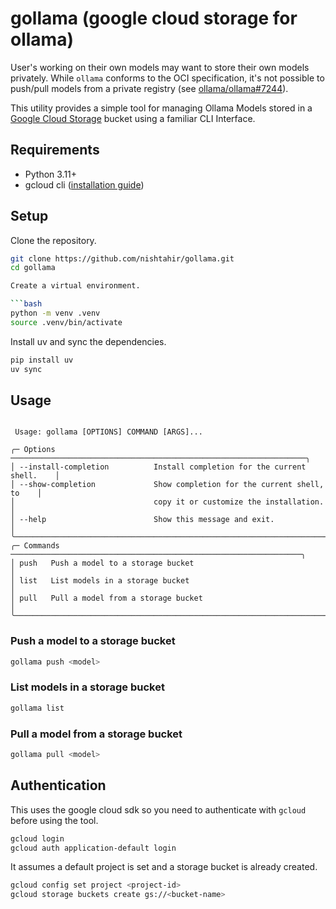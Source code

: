 # gollama (google cloud storage for ollama)

User's working on their own models may want to store their own models privately. While `ollama` conforms to the OCI specification,
it's not possible to push/pull models from a private registry (see [ollama/ollama#7244](https://github.com/ollama/ollama/issues/7244)).

This utility provides a simple tool for managing Ollama Models stored in a [Google Cloud Storage](https://cloud.google.com/storage) bucket using a familiar CLI Interface.

## Requirements

- Python 3.11+
- gcloud cli ([installation guide](https://cloud.google.com/sdk/docs/install))

## Setup

Clone the repository.

````bash
git clone https://github.com/nishtahir/gollama.git
cd gollama

Create a virtual environment.

```bash
python -m venv .venv
source .venv/bin/activate
````

Install uv and sync the dependencies.

```bash
pip install uv
uv sync
```

## Usage

```

 Usage: gollama [OPTIONS] COMMAND [ARGS]...

╭─ Options ──────────────────────────────────────────────────────────────────╮
│ --install-completion          Install completion for the current shell.    │
│ --show-completion             Show completion for the current shell, to    │
│                               copy it or customize the installation.       │
│ --help                        Show this message and exit.                  │
╰────────────────────────────────────────────────────────────────────────────╯
╭─ Commands ─────────────────────────────────────────────────────────────────╮
│ push   Push a model to a storage bucket                                    │
│ list   List models in a storage bucket                                     │
│ pull   Pull a model from a storage bucket                                  │
╰────────────────────────────────────────────────────────────────────────────╯

```

### Push a model to a storage bucket

```bash
gollama push <model>
```

### List models in a storage bucket

```bash
gollama list
```

### Pull a model from a storage bucket

```bash
gollama pull <model>
```

## Authentication

This uses the google cloud sdk so you need to authenticate with `gcloud` before using the tool.

```bash
gcloud login
gcloud auth application-default login
```

It assumes a default project is set and a storage bucket is already created.

```bash
gcloud config set project <project-id>
gcloud storage buckets create gs://<bucket-name>
```
